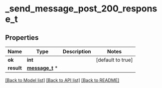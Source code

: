 # _send_message_post_200_response_t

## Properties
Name | Type | Description | Notes
------------ | ------------- | ------------- | -------------
**ok** | **int** |  | [default to true]
**result** | [**message_t**](message.md) \* |  | 

[[Back to Model list]](../README.md#documentation-for-models) [[Back to API list]](../README.md#documentation-for-api-endpoints) [[Back to README]](../README.md)


